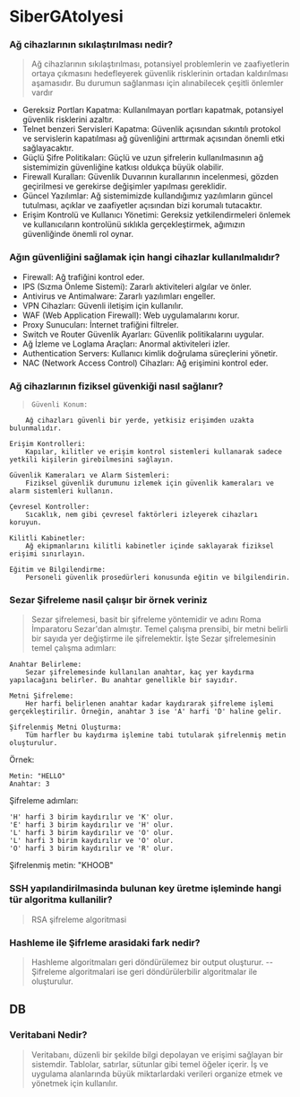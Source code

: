 # SiberGAtolyesi

### Ağ cihazlarının sıkılaştırılması nedir?
> Ağ cihazlarının sıkılaştırılması, potansiyel problemlerin ve zaafiyetlerin ortaya çıkmasını hedefleyerek güvenlik risklerinin ortadan kaldırılması aşamasıdır.
<super>Bu durumun sağlanması için alınabilecek çeşitli önlemler vardır</super>
- Gereksiz Portları Kapatma:
  Kullanılmayan portları kapatmak, potansiyel güvenlik risklerini azaltır.
- Telnet benzeri Servisleri Kapatma:
  Güvenlik açısından sıkıntılı protokol ve servislerin kapatılması ağ güvenliğini arttırmak açısından önemli etki sağlayacaktır.
- Güçlü Şifre Politikaları:
  Güçlü ve uzun şifrelerin kullanılmasının ağ sistemimizin güvenliğine katkısı oldukça büyük olabilir.
- Firewall Kuralları:
  Güvenlik Duvarının kurallarının incelenmesi, gözden geçirilmesi ve gerekirse değişimler yapılması gereklidir.
- Güncel Yazılımlar:
  Ağ sistemimizde kullandığımız yazılımların güncel tutulması, açıklar ve zaafiyetler açısından bizi korumalı tutacaktır.
- Erişim Kontrolü ve Kullanıcı Yönetimi:
  Gereksiz yetkilendirmeleri önlemek ve kullanıcıların kontrolünü sıklıkla gerçekleştirmek, ağımızın güvenliğinde önemli rol oynar.    
### Ağın güvenliğini sağlamak için hangi cihazlar kullanılmalıdır?
- Firewall: Ağ trafiğini kontrol eder.
- IPS (Sızma Önleme Sistemi): Zararlı aktiviteleri algılar ve önler.
- Antivirus ve Antimalware: Zararlı yazılımları engeller.
- VPN Cihazları: Güvenli iletişim için kullanılır.
- WAF (Web Application Firewall): Web uygulamalarını korur.
- Proxy Sunucuları: İnternet trafiğini filtreler.
- Switch ve Router Güvenlik Ayarları: Güvenlik politikalarını uygular.
- Ağ İzleme ve Loglama Araçları: Anormal aktiviteleri izler.
- Authentication Servers: Kullanıcı kimlik doğrulama süreçlerini yönetir.
- NAC (Network Access Control) Cihazları: Ağ erişimini kontrol eder.

### Ağ cihazlarının fiziksel güvenkiği nasıl sağlanır?
>     Güvenli Konum:
        Ağ cihazları güvenli bir yerde, yetkisiz erişimden uzakta bulunmalıdır.

    Erişim Kontrolleri:
        Kapılar, kilitler ve erişim kontrol sistemleri kullanarak sadece yetkili kişilerin girebilmesini sağlayın.

    Güvenlik Kameraları ve Alarm Sistemleri:
        Fiziksel güvenlik durumunu izlemek için güvenlik kameraları ve alarm sistemleri kullanın.

    Çevresel Kontroller:
        Sıcaklık, nem gibi çevresel faktörleri izleyerek cihazları koruyun.

    Kilitli Kabinetler:
        Ağ ekipmanlarını kilitli kabinetler içinde saklayarak fiziksel erişimi sınırlayın.

    Eğitim ve Bilgilendirme:
        Personeli güvenlik prosedürleri konusunda eğitin ve bilgilendirin.
### Sezar Şifreleme nasil çalışır bir örnek veriniz 
> Sezar şifrelemesi, basit bir şifreleme yöntemidir ve adını Roma İmparatoru Sezar'dan almıştır. Temel çalışma prensibi, bir metni belirli bir sayıda yer değiştirme ile şifrelemektir. İşte Sezar şifrelemesinin temel çalışma adımları:

    Anahtar Belirleme:
        Sezar şifrelemesinde kullanılan anahtar, kaç yer kaydırma yapılacağını belirler. Bu anahtar genellikle bir sayıdır.

    Metni Şifreleme:
        Her harfi belirlenen anahtar kadar kaydırarak şifreleme işlemi gerçekleştirilir. Örneğin, anahtar 3 ise 'A' harfi 'D' haline gelir.

    Şifrelenmiş Metni Oluşturma:
        Tüm harfler bu kaydırma işlemine tabi tutularak şifrelenmiş metin oluşturulur.

Örnek:

    Metin: "HELLO"
    Anahtar: 3

Şifreleme adımları:

    'H' harfi 3 birim kaydırılır ve 'K' olur.
    'E' harfi 3 birim kaydırılır ve 'H' olur.
    'L' harfi 3 birim kaydırılır ve 'O' olur.
    'L' harfi 3 birim kaydırılır ve 'O' olur.
    'O' harfi 3 birim kaydırılır ve 'R' olur.

Şifrelenmiş metin: "KHOOB"

### SSH yapılandirilmasinda bulunan key üretme işleminde hangi tür algoritma kullanilir?
> RSA şifreleme algoritmasi

### Hashleme ile Şifrleme arasidaki fark nedir?
> Hashleme algoritmaları geri döndürülemez bir output oluşturur. -- Şifreleme algoritmalari ise geri döndürülerbilir algoritmalar ile oluşturulur.

## DB 
### Veritabani Nedir?
> Veritabanı, düzenli bir şekilde bilgi depolayan ve erişimi sağlayan bir sistemdir. Tablolar, satırlar, sütunlar gibi temel öğeler içerir. İş ve uygulama alanlarında büyük miktarlardaki verileri organize etmek ve yönetmek için kullanılır.
